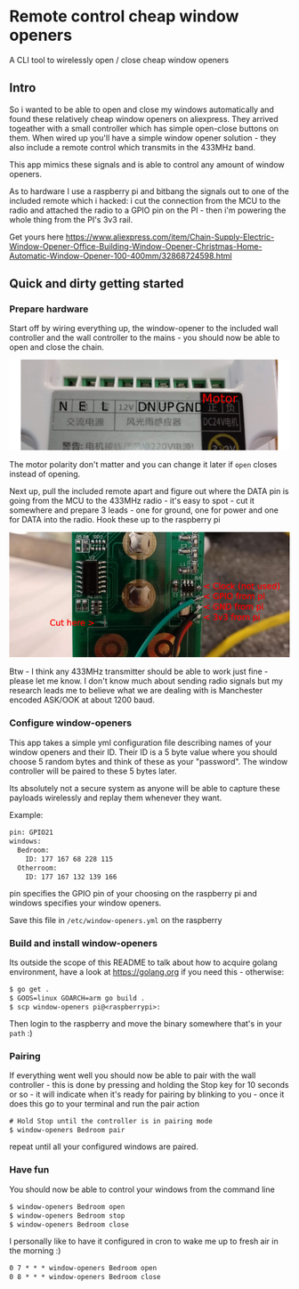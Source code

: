 # Remote control cheap window openers

A CLI tool to wirelessly open / close cheap window openers

## Intro

So i wanted to be able to open and close my windows automatically and found these relatively cheap window openers on aliexpress. They arrived togeather with a small controller which has simple open-close buttons on them. When wired up you'll have a simple window opener solution - they also include a remote control which transmits in the 433MHz band.

This app mimics these signals and is able to control any amount of window openers. 

As to hardware I use a raspberry pi and bitbang the signals out to one of the included remote which i hacked: i cut the connection from the MCU to the radio and attached the radio to a GPIO pin on the PI - then i'm powering the whole thing from the PI's 3v3 rail. 

Get yours here https://www.aliexpress.com/item/Chain-Supply-Electric-Window-Opener-Office-Building-Window-Opener-Christmas-Home-Automatic-Window-Opener-100-400mm/32868724598.html

## Quick and dirty getting started

### Prepare hardware

Start off by wiring everything up, the window-opener to the included wall controller and the wall controller to the mains - you should now be able to open and close the chain. 

![wall controller pinout](https://github.com/fasmide/window-openers/raw/master/re/wall-controller-pinout.png)

The motor polarity don't matter and you can change it later if `open` closes instead of opening.

Next up, pull the included remote apart and figure out where the DATA pin is going from the MCU to the 433MHz radio - it's easy to spot - cut it somewhere and prepare 3 leads - one for ground, one for power and one for DATA into the radio. Hook these up to the raspberry pi

![remote hack](https://github.com/fasmide/window-openers/raw/master/re/remote-hack.png)

Btw - I think any 433MHz transmitter should be able to work just fine - please let me know. I don't know much about sending radio signals but my research leads me to believe what we are dealing with is Manchester encoded ASK/OOK at about 1200 baud.

### Configure window-openers
This app takes a simple yml configuration file describing names of your window openers and their ID. Their ID is a 5 byte value where you should choose 5 random bytes and think of these as your "password". 
The window controller will be paired to these 5 bytes later.

Its absolutely not a secure system as anyone will be able to capture these payloads wirelessly and replay them whenever they want. 

Example:
```
pin: GPIO21
windows:
  Bedroom:
    ID: 177 167 68 228 115
  Otherroom:
    ID: 177 167 132 139 166
```
pin specifies the GPIO pin of your choosing on the raspberry pi and windows specifies your window openers.

Save this file in `/etc/window-openers.yml` on the raspberry

### Build and install window-openers
Its outside the scope of this README to talk about how to acquire golang environment, have a look at https://golang.org if you need this - otherwise:

```
$ go get .
$ GOOS=linux GOARCH=arm go build .
$ scp window-openers pi@<raspberrypi>: 
```

Then login to the raspberry and move the binary somewhere that's in your `path` :)

### Pairing
If everything went well you should now be able to pair with the wall controller - this is done by pressing and holding the Stop key for 10 seconds or so - it will indicate when it's ready for pairing by blinking to you - once it does this go to your terminal and run the pair action

```
# Hold Stop until the controller is in pairing mode
$ window-openers Bedroom pair
```
repeat until all your configured windows are paired.

### Have fun 
You should now be able to control your windows from the command line

```
$ window-openers Bedroom open
$ window-openers Bedroom stop
$ window-openers Bedroom close
```

I personally like to have it configured in cron to wake me up to fresh air in the morning :)

```
0 7 * * * window-openers Bedroom open
0 8 * * * window-openers Bedroom close
```